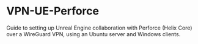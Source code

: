 # VPN-UE-Perforce
Guide to setting up Unreal Engine collaboration with Perforce (Helix Core) over a WireGuard VPN, using an Ubuntu server and Windows clients.
